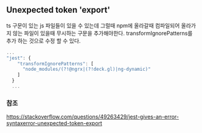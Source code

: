 ## Unexpected token 'export'

ts 구문이 있는 js 파일들이 있을 수 있는데 그럴때 npm에 올라갈때 컴파일되어 올라가지 않는 파일이 있을때 무시하는 구문을 추가해야한다.
transformIgnorePatterns를 추가 하는 것으로 수정 할 수 있다.

```ts
...
"jest": {
    "transformIgnorePatterns": [
      "node_modules/(?!@ngrx|(?!deck.gl)|ng-dynamic)"
    ]
  }
  ...
```

### 참조

https://stackoverflow.com/questions/49263429/jest-gives-an-error-syntaxerror-unexpected-token-export
